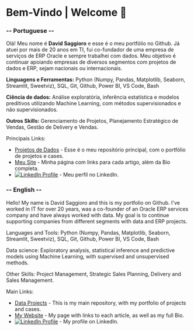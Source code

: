# Bem-Vindo | Welcome 👋

### -- Portuguese --

Olá! Meu nome é **David Saggioro** e esse é o meu portfólio no Github. Já atuei por mais de 20 anos em TI, fui co-fundador de uma empresa de serviços de ERP Oracle e sempre trabalhei com dados. Meu objetivo é continuar apoiando empresas de diversos segmentos com projetos de dados e ERP, sejam nacionais ou internacionais.

**Linguagens e Ferramentas:**
Python (Numpy, Pandas, Matplotlib, Seaborn, Streamlit, Sweetviz), SQL, Git, Github, Power BI, VS Code, Bash

**Ciência de dados:**
Análise exploratória, inferência estatística e modelos preditivos utilizando Machine Learning, com métodos supervisionados e não supervisionados.

**Outros Skills:**
Gerenciamento de Projetos, Planejamento Estratégico de Vendas, Gestão de Delivery e Vendas.

Principais Links:
- [Projetos de Dados](https://github.com/davidsagg/data_projects) - Esse é o meu repositório principal, com o portfólio de projetos e cases.
- [Meu Site](https://davidsaggioro.carrd.co/) - Minha página com links para cada artigo, além da Bio completa.
- [![LinkedIn Profile](https://img.shields.io/badge/-LinkedIn-blue?style=flat-square&amp;logo=Linkedin&amp;logoColor=white&amp)](https://www.linkedin.com/in/davidsaggioro/) - Meu perfil no LinkedIn.

### -- English --
Hello! My name is David Saggioro and this is my portfolio on Github. I've worked in IT for over 20 years, was a co-founder of an Oracle ERP services company and have always worked with data. My goal is to continue supporting companies from different segments with data and ERP projects.

Languages and Tools: Python (Numpy, Pandas, Matplotlib, Seaborn, Streamlit, Sweetviz), SQL, Git, Github, Power BI, VS Code, Bash

Data science: Exploratory analysis, statistical inference and predictive models using Machine Learning, with supervised and unsupervised methods.

Other Skills: Project Management, Strategic Sales Planning, Delivery and Sales Management.

Main Links:
- [Data Projects](https://github.com/davidsagg/data_projects) - This is my main repository, with my portfolio of projects and cases.
- [My Website](https://davidsaggioro.carrd.co/) - My page with links to each article, as well as my full Bio.
- [![LinkedIn Profile](https://img.shields.io/badge/-LinkedIn-blue?style=flat-square&amp;logo=Linkedin&amp;logoColor=white&amp)](https://www.linkedin.com/in/davidsaggioro/) - My profile on LinkedIn.

